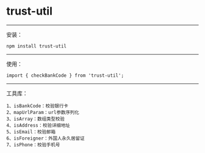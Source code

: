 # trust-util

---
安装：

```
npm install trust-util
```

---
使用：

```
import { checkBankCode } from 'trust-util';
```

---
工具库：

```
1、isBankCode：校验银行卡
2、mapUrlParam：url参数序列化
3、isArray：数组类型校验
4、isAddress：校验详细地址
5、isEmail：校验邮箱
6、isForeigner：外国人永久居留证
7、isPhone：校验手机号
```